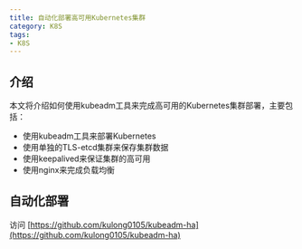 ```yaml
---
title: 自动化部署高可用Kubernetes集群
category: K8S
tags:
- K8S
---
```


## 介绍

本文将介绍如何使用kubeadm工具来完成高可用的Kubernetes集群部署，主要包括：

- 使用kubeadm工具来部署Kubernetes
- 使用单独的TLS-etcd集群来保存集群数据
- 使用keepalived来保证集群的高可用
- 使用nginx来完成负载均衡

<!--more-->

## 自动化部署

访问 [https://github.com/kulong0105/kubeadm-ha](https://github.com/kulong0105/kubeadm-ha)

